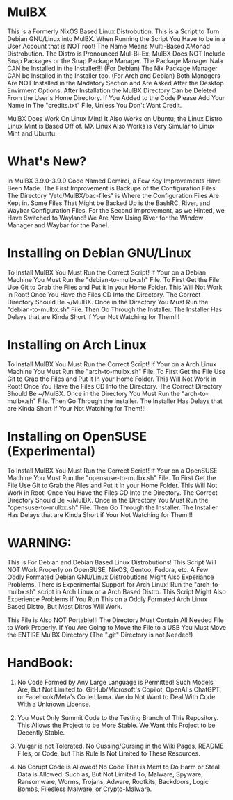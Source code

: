 # MulBX
   This is a Formerly NixOS Based Linux Distrobution.
This is a Script to Turn Debian GNU/Linux into MulBX.
When Running the Script You Have to be in a User Account that is NOT root!
The Name Means Multi-Based XMonad Distrobution.
The Distro is Pronounced Mul-Bi-Ex.
MulBX Does NOT Include Snap Packages or the Snap Package Manager.
The Package Manager Nala CAN be Installed in the Installer!!! (For Debian)
The Nix Package Manager CAN be Installed in the Installer too. (For Arch and Debian)
Both Managers Are NOT Installed in the Madatory Section and Are Asked After the Desktop Envirment Options.
After Installation the MulBX Directory Can be Deleted From the User's Home Directory.
If You Added to the Code Please Add Your Name in The "credits.txt" File, Unless You Don't Want Credit.

MulBX Does Work On Linux Mint!
It Also Works on Ubuntu; the Linux Distro Linux Mint is Based Off of.
MX Linux Also Works is Very Simular to Linux Mint and Ubuntu.


# What's New?

   In MulBX 3.9.0-3.9.9 Code Named Demirci, a Few Key Improvements Have Been Made.
The First Improvement is Backups of the Configuration Files. 
The Directory "/etc/MulBX/bac-files" is Where the Configuration Files Are Kept in.
Some Files That Might be Backed Up is the BashRC, River, and Waybar Configuration Files. 
For the Second Improvement, as we Hinted, we Have Switched to Wayland! 
We Are Now Using River for the Window Manager and Waybar for the Panel.


# Installing on Debian GNU/Linux
   To Install MulBX You Must Run the Correct Script!
If Your on a Debian Machine You Must Run the "debian-to-mulbx.sh" File.
To First Get the File Use Git to Grab the Files and Put it In your Home Folder. 
This Will Not Work in Root!
Once You Have the Files CD Into the Directory.
The Correct Directory Should Be ~/MulBX.
Once in the Directory You Must Run the "debian-to-mulbx.sh" File.
Then Go Through the Installer.
The Installer Has Delays that are Kinda Short if Your Not Watching for Them!!!


# Installing on Arch Linux
   To Install MulBX You Must Run the Correct Script!
If Your on a Arch Linux Machine You Must Run the "arch-to-mulbx.sh" File.
To First Get the File Use Git to Grab the Files and Put it In your Home Folder. 
This Will Not Work in Root!
Once You Have the Files CD Into the Directory.
The Correct Directory Should Be ~/MulBX.
Once in the Directory You Must Run the "arch-to-mulbx.sh" File.
Then Go Through the Installer.
The Installer Has Delays that are Kinda Short if Your Not Watching for Them!!!

# Installing on OpenSUSE (Experimental)

   To Install MulBX You Must Run the Correct Script!
If Your on a OpenSUSE Machine You Must Run the "opensuse-to-mulbx.sh" File.
To First Get the File Use Git to Grab the Files and Put it In your Home Folder. 
This Will Not Work in Root!
Once You Have the Files CD Into the Directory.
The Correct Directory Should Be ~/MulBX.
Once in the Directory You Must Run the "opensuse-to-mulbx.sh" File.
Then Go Through the Installer.
The Installer Has Delays that are Kinda Short if Your Not Watching for Them!!!

# WARNING:
   This is For Debian and Debian Based Linux Distrobutions!
This Script Will NOT Work Properly on OpenSUSE, NixOS, Gentoo, Fedora, etc.
A Few Oddly Formated Debian GNU/Linux Distrobutions Might Also Experiance Problems. 
There is Experimental Support for Arch Linux!
Run the "arch-to-mulbx.sh" script in Arch Linux or a Arch Based Distro.
This Script Might Also Experience Problems if You Run This on a Oddly Formated Arch Linux Based Distro, But Most Ditros Will Work.

   This File is Also NOT Portable!!!
The Directory Must Contain All Needed File to Work Properly.
If You Are Going to Move the File to a USB You Must Move the ENTIRE MulBX Directory (The ".git" Directory is not Needed!)


# HandBook:
1) No Code Formed by Any Large Language is Permitted!
   Such Models Are, But Not Limited to, GitHub/Microsoft's Copilot, OpenAI's ChatGPT, or Facebook/Meta's Code Llama.
   We do Not Want to Deal With Code With a Unknown License.

2) You Must Only Summit Code to the Testing Branch of This Repository.
   This Allows the Project to be More Stable. 
   We Want this Project to be Decently Stable.

3) Vulgar is not Tolerated.
   No Cussing/Cursing in the Wiki Pages, README Files, or Code, but This Rule Is Not Limited to These Resources.

4) No Corupt Code is Allowed! 
   No Code That is Ment to Do Harm or Steal Data is Allowed. 
   Such as, But Not Limited To, Malware, Spyware, Ransomware, Worms, Trojans, Adware, Rootkits, Backdoors, Logic Bombs, Filesless Malware, or Crypto-Malware.
